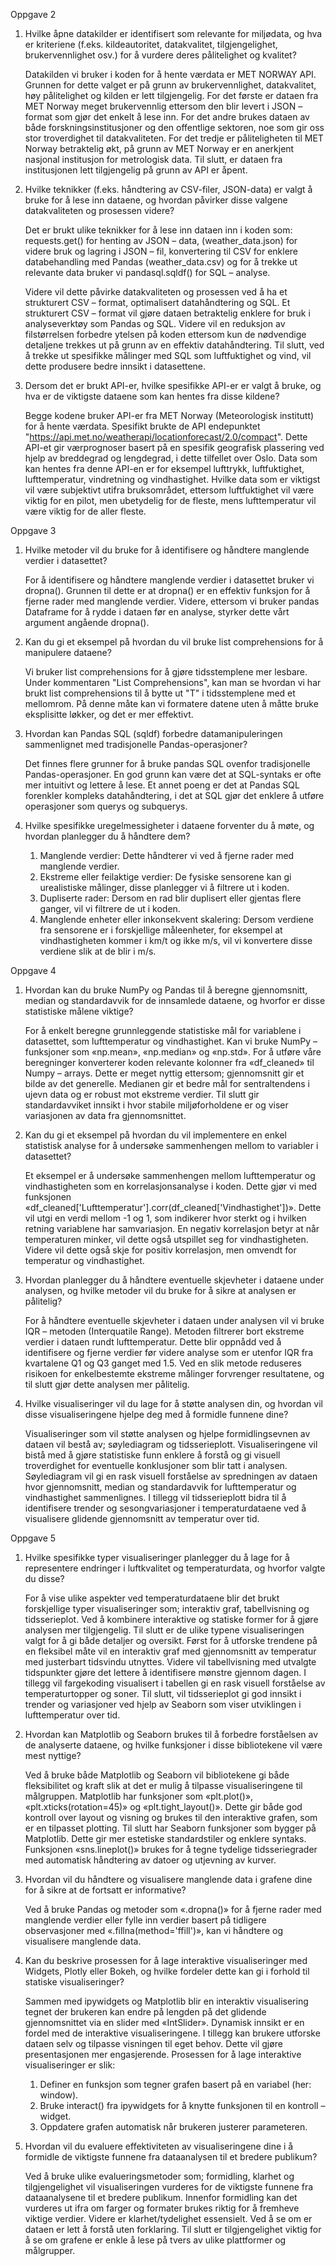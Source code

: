 Oppgave 2

1. Hvilke åpne datakilder er identifisert som relevante for miljødata, og hva er kriteriene (f.eks. kildeautoritet, datakvalitet, tilgjengelighet, brukervennlighet osv.) for å vurdere deres pålitelighet og kvalitet?

    Datakilden vi bruker i koden for å hente værdata er MET NORWAY API. Grunnen for dette valget er på grunn av brukervennlighet, datakvalitet, høy pålitelighet og kilden er lett tilgjengelig. For det første er dataen fra MET Norway meget brukervennlig ettersom den blir levert i JSON – format som gjør det enkelt å lese inn. For det andre brukes dataen av både forskningsinstitusjoner og den offentlige sektoren, noe som gir oss stor troverdighet til datakvaliteten. For det tredje er påliteligheten til MET Norway betraktelig økt, på grunn av MET Norway er en anerkjent nasjonal institusjon for metrologisk data. Til slutt, er dataen fra institusjonen lett tilgjengelig på grunn av API er åpent.

2. Hvilke teknikker (f.eks. håndtering av CSV-filer, JSON-data) er valgt å bruke for å lese inn dataene, og hvordan påvirker disse valgene datakvaliteten og prosessen videre? 

    Det er brukt ulike teknikker for å lese inn dataen inn i koden som: requests.get() for henting av JSON – data, (weather_data.json) for videre bruk og lagring i JSON – fil, konvertering til CSV for enklere databehandling med Pandas (weather_data.csv) og for å trekke ut relevante data bruker vi pandasql.sqldf() for SQL – analyse.

    Videre vil dette påvirke datakvaliteten og prosessen ved å ha et strukturert CSV – format, optimalisert datahåndtering og SQL. Et strukturert CSV – format vil gjøre dataen betraktelig enklere for bruk i analyseverktøy som Pandas og SQL. Videre vil en reduksjon av filstørrelsen forbedre ytelsen på koden ettersom kun de nødvendige detaljene trekkes ut på grunn av en effektiv datahåndtering. Til slutt, ved å trekke ut spesifikke målinger med SQL som luftfuktighet og vind, vil dette produsere bedre innsikt i datasettene.


3. Dersom det er brukt API-er, hvilke spesifikke API-er er valgt å bruke, og hva er de viktigste dataene som kan hentes fra disse kildene?

    Begge kodene bruker API-er fra MET Norway (Meteorologisk institutt) for å hente værdata. Spesifikt brukte de API endepunktet "https://api.met.no/weatherapi/locationforecast/2.0/compact". Dette API-et gir værprognoser basert på en spesifik geografisk plassering ved hjelp av breddegrad og lengdegrad, i dette tilfellet over Oslo. Data som kan hentes fra denne API-en er for eksempel lufttrykk, luftfuktighet, lufttemperatur, vindretning og vindhastighet. Hvilke data som er viktigst vil være subjektivt utifra bruksområdet, ettersom luftfuktighet vil være viktig for en pilot, men ubetydelig for de fleste, mens lufttemperatur vil være viktig for de aller fleste.


Oppgave 3

1. Hvilke metoder vil du bruke for å identifisere og håndtere manglende verdier i datasettet?

    For å identifisere og håndtere manglende verdier i datasettet bruker vi dropna(). Grunnen til dette er at dropna() er en effektiv funksjon for å fjerne rader med manglende verdier. Videre, ettersom vi bruker pandas Dataframe for å rydde i dataen før en analyse, styrker dette vårt argument angående dropna().

2. Kan du gi et eksempel på hvordan du vil bruke list comprehensions for å manipulere dataene?

    Vi bruker list comprehensions for å gjøre tidsstemplene mer lesbare. Under kommentaren "List Comprehensions", kan man se hvordan vi har brukt list comprehensions til å bytte ut "T" i tidsstemplene med et mellomrom. På denne måte kan vi formatere datene uten å måtte bruke eksplisitte løkker, og det er mer effektivt. 

3. Hvordan kan Pandas SQL (sqldf) forbedre datamanipuleringen sammenlignet med tradisjonelle Pandas-operasjoner?

    Det finnes flere grunner for å bruke pandas SQL ovenfor tradisjonelle Pandas-operasjoner. En god grunn kan være det at SQL-syntaks er ofte mer intuitivt og lettere å lese. Et annet poeng er det at Pandas SQL forenkler kompleks datahåndtering, i det at SQL gjør det enklere å utføre operasjoner som querys og subquerys. 

4. Hvilke spesifikke uregelmessigheter i dataene forventer du å møte, og hvordan planlegger du å håndtere dem?

    1. Manglende verdier:
        Dette håndterer vi ved å fjerne rader med manglende verdier.
    2. Ekstreme eller feilaktige verdier:
        De fysiske sensorene kan gi urealistiske målinger, disse planlegger vi å filtrere ut i koden.
    3. Dupliserte rader:
        Dersom en rad blir duplisert eller gjentas flere ganger, vil vi filtrere de ut i koden.
    4. Manglende enheter eller inkonsekvent skalering:
        Dersom verdiene fra sensorene er i forskjellige måleenheter, for eksempel at vindhastigheten kommer i km/t og ikke m/s, vil vi konvertere disse verdiene slik at de blir i m/s. 


Oppgave 4

1. Hvordan kan du bruke NumPy og Pandas til å beregne gjennomsnitt, median og standardavvik for de innsamlede dataene, og hvorfor er disse statistiske målene viktige?

    For å enkelt beregne grunnleggende statistiske mål for variablene i datasettet, som lufttemperatur og vindhastighet. Kan vi bruke NumPy – funksjoner som «np.mean», «np.median» og «np.std». For å utføre våre beregninger konverterer koden relevante kolonner fra «df_cleaned» til Numpy – arrays. Dette er meget nyttig ettersom; gjennomsnitt gir et bilde av det generelle. Medianen gir et bedre mål for sentraltendens i ujevn data og er robust mot ekstreme verdier. Til slutt gir standardavviket innsikt i hvor stabile miljøforholdene er og viser variasjonen av data fra gjennomsnittet.

2. Kan du gi et eksempel på hvordan du vil implementere en enkel statistisk analyse for å undersøke sammenhengen mellom to variabler i datasettet?

    Et eksempel er å undersøke sammenhengen mellom lufttemperatur og vindhastigheten som en korrelasjonsanalyse i koden. Dette gjør vi med funksjonen «df_cleaned['Lufttemperatur'].corr(df_cleaned['Vindhastighet'])». Dette vil utgi en verdi mellom -1 og 1, som indikerer hvor sterkt og i hvilken retning variablene har samvariasjon. En negativ korrelasjon betyr at når temperaturen minker, vil dette også utspillet seg for vindhastigheten. Videre vil dette også skje for positiv korrelasjon, men omvendt for temperatur og vindhastighet.

3. Hvordan planlegger du å håndtere eventuelle skjevheter i dataene under analysen, og hvilke metoder vil du bruke for å sikre at analysen er pålitelig?

    For å håndtere eventuelle skjevheter i dataen under analysen vil vi bruke IQR – metoden (Interquatile Range). Metoden filtrerer bort ekstreme verdier i dataen rundt lufttemperatur. Dette blir oppnådd ved å identifisere og fjerne verdier før videre analyse som er utenfor IQR fra kvartalene Q1 og Q3 ganget med 1.5. Ved en slik metode reduseres risikoen for enkelbestemte ekstreme målinger forvrenger resultatene, og til slutt gjør dette analysen mer pålitelig.

4. Hvilke visualiseringer vil du lage for å støtte analysen din, og hvordan vil disse visualiseringene hjelpe deg med å formidle funnene dine?

    Visualiseringer som vil støtte analysen og hjelpe formidlingsevnen av dataen vil bestå av; søylediagram og tidsserieplott. Visualiseringene vil bistå med å gjøre statistiske funn enklere å forstå og gi visuell troverdighet for eventuelle konklusjoner som blir tatt i analysen.
    Søylediagram vil gi en rask visuell forståelse av spredningen av dataen hvor gjennomsnitt, median og standardavvik for lufttemperatur og vindhastighet sammenlignes. I tillegg vil tidsserieplott bidra til å identifisere trender og sesongvariasjoner i temperaturdataene ved å visualisere glidende gjennomsnitt av temperatur over tid.


Oppgave 5

1. Hvilke spesifikke typer visualiseringer planlegger du å lage for å representere endringer i luftkvalitet og temperaturdata, og hvorfor valgte du disse?

    For å vise ulike aspekter ved temperaturdataene blir det brukt forskjellige typer visualiseringer som; interaktiv graf, tabellvisning og tidsserieplot. Ved å kombinere interaktive og statiske former for å gjøre analysen mer tilgjengelig. Til slutt er de ulike typene visualiseringen valgt for å gi både detaljer og oversikt.
    Først for å utforske trendene på en fleksibel måte vil en interaktiv graf med gjennomsnitt av temperatur med justerbart tidsvindu utnyttes. Videre vil tabellvisning med utvalgte tidspunkter gjøre det lettere å identifisere mønstre gjennom dagen. I tillegg vil fargekoding visualisert i tabellen gi en rask visuell forståelse av temperaturtopper og soner. Til slutt, vil tidsserieplot gi god innsikt i trender og variasjoner ved hjelp av Seaborn som viser utviklingen i lufttemperatur over tid.

2. Hvordan kan Matplotlib og Seaborn brukes til å forbedre forståelsen av de analyserte dataene, og hvilke funksjoner i disse bibliotekene vil være mest nyttige?

    Ved å bruke både Matplotlib og Seaborn vil bibliotekene gi både fleksibilitet og kraft slik at det er mulig å tilpasse visualiseringene til målgruppen.
    Matplotlib har funksjoner som «plt.plot()», «plt.xticks(rotation=45)» og «plt.tight_layout()». Dette gir både god kontroll over layout og visning og brukes til den interaktive grafen, som er en tilpasset plotting. Til slutt har Seaborn funksjoner som bygger på Matplotlib. Dette gir mer estetiske standardstiler og enklere syntaks. Funksjonen «sns.lineplot()» brukes for å tegne tydelige tidsseriegrader med automatisk håndtering av datoer og utjevning av kurver.

3. Hvordan vil du håndtere og visualisere manglende data i grafene dine for å sikre at de fortsatt er informative?

    Ved å bruke Pandas og metoder som «.dropna()» for å fjerne rader med manglende verdier eller fylle inn verdier basert på tidligere observasjoner med «.fillna(method='ffill')», kan vi håndtere og visualisere manglende data.

4. Kan du beskrive prosessen for å lage interaktive visualiseringer med Widgets, Plotly eller Bokeh, og hvilke fordeler dette kan gi i forhold til statiske             visualiseringer?

    Sammen med ipywidgets og Matplotlib blir en interaktiv visualisering tegnet der brukeren kan endre på lengden på det glidende gjennomsnittet via en slider med «IntSlider». Dynamisk innsikt er en fordel med de interaktive visualiseringene. I tillegg kan brukere utforske dataen selv og tilpasse visningen til eget behov. Dette vil gjøre presentasjonen mer engasjerende. Prosessen for å lage interaktive visualiseringer er slik:
    
    1.	Definer en funksjon som tegner grafen basert på en variabel (her: window). 
    2.	Bruke interact() fra ipywidgets for å knytte funksjonen til en kontroll – widget.
    3.	Oppdatere grafen automatisk når brukeren justerer parameteren.

5. Hvordan vil du evaluere effektiviteten av visualiseringene dine i å formidle de viktigste funnene fra dataanalysen til et bredere publikum?

    Ved å bruke ulike evalueringsmetoder som; formidling, klarhet og tilgjengelighet vil visualiseringen vurderes for de viktigste funnene fra dataanalysene til et bredere publikum.
    Innenfor formidling kan det vurderes ut ifra om farger og formater brukes riktig for å fremheve viktige verdier. Videre er klarhet/tydelighet essensielt. Ved å se om er dataen er lett å forstå uten forklaring. Til slutt er tilgjengelighet viktig for å se om grafene er enkle å lese på tvers av ulike plattformer og målgrupper.

